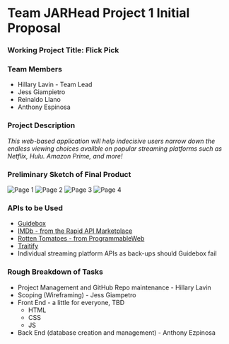 # Team JARHead Project 1 Initial Proposal

### Working Project Title: **Flick Pick**

### Team Members
* Hillary Lavin - Team Lead
* Jess Giampietro
* Reinaldo Llano
* Anthony Espinosa

### Project Description
*This web-based application will help indecisive users narrow down the endless viewing choices availble on popular streaming platforms such as Netflix, Hulu. Amazon Prime, and more!*

### Preliminary Sketch of Final Product
![Page 1](/images.first_page.png)
![Page 2](/images.page_2.png)
![Page 3](/images.page_3.png)
![Page 4](/images.page_4.png)


### APIs to be Used
* [Guidebox](https://www.guidebox.com/)
* [IMDb - from the Rapid API Marketplace](https://rapidapi.com/apathetic/api/IMDb/functions)
* [Rotten Tomatoes - from ProgrammableWeb](https://www.programmableweb.com/api/rotten-tomatoes)
* [Traitify](https://app.traitify.com/developer/types)
* Individual streaming platform APIs as back-ups should Guidebox fail


### Rough Breakdown of Tasks
* Project Management and GitHub Repo maintenance - Hillary Lavin
* Scoping (Wireframing) - Jess Giampetro
* Front End - a little for everyone, TBD
    * HTML
    * CSS
    * JS
* Back End (database creation and management) - Anthony Ezpinosa